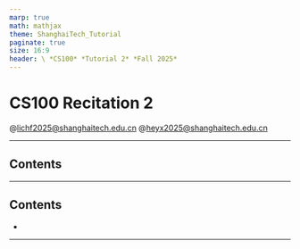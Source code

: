 ```yaml
---
marp: true
math: mathjax
theme: ShanghaiTech_Tutorial
paginate: true
size: 16:9
header: \ *CS100* *Tutorial 2* *Fall 2025*
---
```

<!-- _class: cover_e -->
<!-- _header: ![](../themes/bkgd_assets/ShanghaiTech_Logo_RGBA.png) -->
<!-- _footer: ![](../themes/bkgd_assets/ShanghaiTech_Name_RGBA.png) -->
<!-- _paginate: "" -->
# CS100 Recitation 2

@lichf2025@shanghaitech.edu.cn
@heyx2025@shanghaitech.edu.cn

---

## Contents
<!-- _class: trans -->
<!-- _header: "" -->
<!-- _footer: "" -->
<!-- _paginate: "" -->

---
## Contents
<!-- _class: toc_a -->
<!-- _header: "Contents" -->
<!-- _footer: "" -->
<!-- _paginate: "" -->


- []()
---

